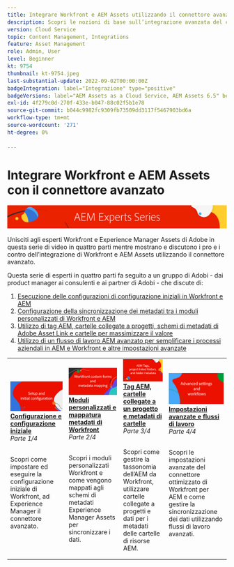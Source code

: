 ```yaml
---
title: Integrare Workfront e AEM Assets utilizzando il connettore avanzato
description: Scopri le nozioni di base sull’integrazione avanzata del connettore Adobe Workfront e Experience Manager Assets.
version: Cloud Service
topic: Content Management, Integrations
feature: Asset Management
role: Admin, User
level: Beginner
kt: 9754
thumbnail: kt-9754.jpeg
last-substantial-update: 2022-09-02T00:00:00Z
badgeIntegration: label="Integrazione" type="positive"
badgeVersions: label="AEM Assets as a Cloud Service, AEM Assets 6.5" before-title="false"
exl-id: 4f279c0d-270f-433e-b047-88c02f5b1e78
source-git-commit: b044c9982fc9309fb73509dd3117f5467903bd6a
workflow-type: tm+mt
source-wordcount: '271'
ht-degree: 0%

---
```


# Integrare Workfront e AEM Assets con il connettore avanzato

![Serie di esperti AEM](./assets/banner.png)

Unisciti agli esperti Workfront e Experience Manager Assets di Adobe in questa serie di video in quattro parti mentre mostrano e discutono i pro e i contro dell’integrazione di Workfront e AEM Assets utilizzando il connettore avanzato.

Questa serie di esperti in quattro parti fa seguito a un gruppo di Adobi - dai product manager ai consulenti e ai partner di Adobi - che discute di:

1. [Esecuzione delle configurazioni di configurazione iniziali in Workfront e AEM](./setup.md)
2. [Configurazione della sincronizzazione dei metadati tra i moduli personalizzati di Workfront e AEM](./custom-forms.md)
3. [Utilizzo di tag AEM, cartelle collegate a progetti, schemi di metadati di Adobe Asset Link e cartelle per massimizzare il valore](./aem-tags-project-linked-folders-and-folder-metadata.md)
4. [Utilizzo di un flusso di lavoro AEM avanzato per semplificare i processi aziendali in AEM e Workfront e altre impostazioni avanzate](./advanced-settings-and-workflows.md)

<table>
  <td>
      <a href="./setup.md">
        <img alt="Configurazione e configurazione iniziale" 
             src="./assets/setup.png">
      </a>
      <div>
         <a href="./setup.md"><strong>Configurazione e configurazione iniziale</strong></a>
         <br/><em>Parte 1/4</em>
      </div>
      <p>
        <br/>
         Scopri come impostare ed eseguire la configurazione iniziale di Workfront, ad Experience Manager il connettore avanzato.
      </p>
   </td>
   <!-- Workfront custom forms and metadata mapping -->
   <td>
      <a href="./custom-forms.md">
        <img alt="Moduli personalizzati e mappatura metadati di Workfront" 
             src="./assets/custom-forms.png">
      </a>
      <div>
         <a href="./custom-forms.md"><strong>Moduli personalizzati e mappatura metadati di Workfront</strong></a>
         <br/><em>Parte 2/4</em>
      </div>
      <p>
        <br/>
         Scopri i moduli personalizzati Workfront e come vengono mappati agli schemi di metadati Experience Manager Assets per sincronizzare i dati.
      </p>
    </td>
    <!-- AEM Tags, project linked folders, and folder metadata -->
    <td>
      <a href="./aem-tags-project-linked-folders-and-folder-metadata.md">
        <img alt="Tag AEM, cartelle collegate a un progetto e metadati di cartelle" 
             src="./assets/aem-tags.png">
      </a>
      <div>
         <a href="./aem-tags-project-linked-folders-and-folder-metadata.md"><strong>Tag AEM, cartelle collegate a un progetto e metadati di cartelle</strong></a>
         <br/><em>Parte 3/4</em> 
      </div>
      <p>
        <br/>
            Scopri come gestire la tassonomia dell’AEM da Workfront, utilizzare cartelle collegate a progetti e dati per i metadati delle cartelle di risorse AEM.
      </p>
   </td>   
   <!-- Advanced workflows -->
    <td>
      <a href="./advanced-settings-and-workflows.md">
        <img alt="Impostazioni avanzate e flussi di lavoro" 
             src="./assets/advanced.png">
      </a>
      <div>
         <a href="./advanced-settings-and-workflows.md"><strong>Impostazioni avanzate e flussi di lavoro</strong></a>
         <br/><em>Parte 4/4</em>
      </div>
      <p>
        <br/>
            Scopri le impostazioni avanzate del connettore ottimizzato di Workfront per AEM e come gestire la sincronizzazione dei dati utilizzando flussi di lavoro avanzati.
      </p>
   </td>
  </tr>  
</tbody></table>
